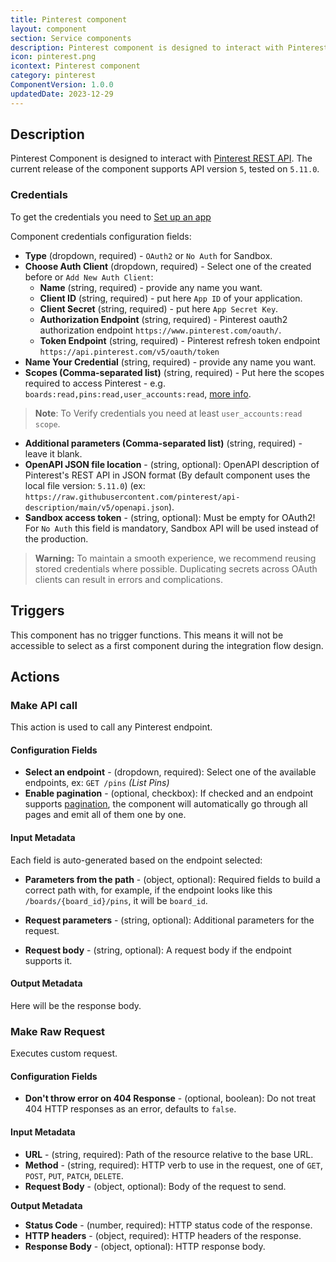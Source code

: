 ```yaml
---
title: Pinterest component
layout: component
section: Service components
description: Pinterest component is designed to interact with Pinterest REST API
icon: pinterest.png
icontext: Pinterest component
category: pinterest
ComponentVersion: 1.0.0
updatedDate: 2023-12-29
---
```


## Description

Pinterest Component is designed to interact with [Pinterest REST API](https://developers.pinterest.com/docs/api/v5/). The current release of the component supports API version `5`, tested on `5.11.0`.


### Credentials

To get the credentials you need to [Set up an app](https://developers.pinterest.com/docs/getting-started/set-up-app/)

Component credentials configuration fields:
- **Type** (dropdown, required) - `OAuth2` or `No Auth` for Sandbox.
- **Choose Auth Client** (dropdown, required) - Select one of the created before or `Add New Auth Client`:
    - **Name** (string, required) - provide any name you want.
    - **Client ID** (string, required) - put here `App ID` of your application.
    - **Client Secret** (string, required) - put here `App Secret Key`.
    - **Authorization Endpoint** (string, required) - Pinterest oauth2 authorization endpoint `https://www.pinterest.com/oauth/`.
    - **Token Endpoint** (string, required) - Pinterest refresh token endpoint `https://api.pinterest.com/v5/oauth/token`
- **Name Your Credential** (string, required) - provide any name you want.
- **Scopes (Comma-separated list)** (string, required) - Put here the scopes required to access Pinterest - e.g. `boards:read,pins:read,user_accounts:read`, [more info](https://developers.pinterest.com/docs/getting-started/scopes/).
> **Note**: To Verify credentials you need at least `user_accounts:read scope`.

- **Additional parameters (Comma-separated list)** (string, required) - leave it blank.
- **OpenAPI JSON file location** - (string, optional): OpenAPI description of Pinterest's REST API in JSON format (By default component uses the local file version: `5.11.0`) (ex: `https://raw.githubusercontent.com/pinterest/api-description/main/v5/openapi.json`).
- **Sandbox access token** - (string, optional): Must be empty for OAuth2! For `No Auth` this field is mandatory, Sandbox API will be used instead of the production.

>**Warning:** To maintain a smooth experience, we recommend reusing stored credentials where possible. Duplicating secrets across OAuth clients can result in errors and complications.


## Triggers
This component has no trigger functions. This means it will not be accessible to
select as a first component during the integration flow design.


## Actions

### Make API call

This action is used to call any Pinterest endpoint.

#### Configuration Fields

- **Select an endpoint** - (dropdown, required): Select one of the available endpoints, ex: `GET /pins` *(List Pins)*
- **Enable pagination** - (optional, checkbox): If checked and an endpoint supports [pagination](https://developers.pinterest.com/docs/getting-started/pagination/), the component will automatically go through all pages and emit all of them one by one.

#### Input Metadata

Each field is auto-generated based on the endpoint selected:

- **Parameters from the path** - (object, optional): Required fields to build a correct path with, for example, if the endpoint looks like this `/boards/{board_id}/pins`, it will be `board_id`.

- **Request parameters** - (string, optional): Additional parameters for the request.

- **Request body** - (string, optional): A request body if the endpoint supports it.

#### Output Metadata

Here will be the response body.

### Make Raw Request

Executes custom request.

#### Configuration Fields

- **Don't throw error on 404 Response** - (optional, boolean): Do not treat 404 HTTP responses as an error, defaults to `false`.

#### Input Metadata

- **URL** - (string, required): Path of the resource relative to the base URL.
- **Method** - (string, required): HTTP verb to use in the request, one of `GET`, `POST`, `PUT`, `PATCH`, `DELETE`.
- **Request Body** - (object, optional): Body of the request to send.

**Output Metadata**
- **Status Code** - (number, required): HTTP status code of the response.
- **HTTP headers** - (object, required): HTTP headers of the response.
- **Response Body** - (object, optional): HTTP response body.
